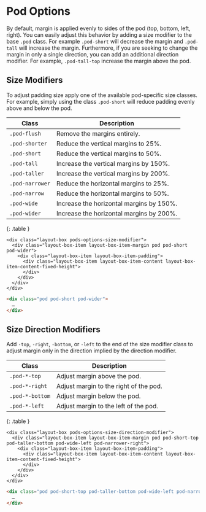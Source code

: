 # Pod Options

By default, margin is applied evenly to sides of the pod (top, bottom, left, right).  You can easily adjust this behavior by adding a size modifier to the base `.pod` class. For example `.pod-short` will decrease the margin and `.pod-tall` will increase the margin. Furthermore, if you are seeking to change the margin in only a single direction, you can add an additional direction modifier. For example, `.pod-tall-top` increase the margin above the pod.

## Size Modifiers

To adjust padding size apply one of the available pod-specific size classes.  For example, simply using the class `.pod-short` will reduce padding evenly above and below the pod.

| Class           | Description                              |
| --------------- | ---------------------------------------- |
| `.pod-flush`    | Remove the margins entirely.             |
| `.pod-shorter`  | Reduce the vertical margins to 25%.      |
| `.pod-short`    | Reduce the vertical margins to 50%.      |
| `.pod-tall`     | Increase the vertical margins by 150%.   |
| `.pod-taller`   | Increase the vertical margins by 200%.   |
| `.pod-narrower` | Reduce the horizontal margins to 25%.    |
| `.pod-narrow`   | Reduce the horizontal margins to 50%.    |
| `.pod-wide`     | Increase the horizontal margins by 150%. |
| `.pod-wider`    | Increase the horizontal margins by 200%. |
{: .table }

<div class="panel">

  <div class="panel-cell">

    <div class="layout-box pods-options-size-modifier">
      <div class="layout-box-item layout-box-item-margin pod pod-short pod-wider">
        <div class="layout-box-item layout-box-item-padding">
          <div class="layout-box-item layout-box-item-content layout-box-item-content-fixed-height">
          </div>
        </div>
      </div>
    </div>

  </div>

  <div class="panel-cell panel-cell-light panel-cell-code-block" markdown="1">

```html
<div class="pod pod-short pod-wider">
  …
</div>
```

  </div>

</div>

## Size Direction Modifiers

Add `-top`, `-right`, `-bottom`, or `-left` to the end of the size modifier class to adjust margin only in the direction implied by the direction modifier.

| Class           | Description                            |
| --------------- | -------------------------------------- |
| `.pod-*-top`    | Adjust margin above the pod.           |
| `.pod-*-right`  | Adjust margin to the right of the pod. |
| `.pod-*-bottom` | Adjust margin below the pod.           |
| `.pod-*-left`   | Adjust margin to the left of the pod.  |
{: .table }

<div class="panel flush-bottom">

  <div class="panel-cell">

    <div class="layout-box pods-options-size-direction-modifier">
      <div class="layout-box-item layout-box-item-margin pod pod-short-top pod-taller-bottom pod-wide-left pod-narrower-right">
        <div class="layout-box-item layout-box-item-padding">
          <div class="layout-box-item layout-box-item-content layout-box-item-content-fixed-height">
          </div>
        </div>
      </div>
    </div>

  </div>

  <div class="panel-cell panel-cell-light panel-cell-code-block" markdown="1">

```html
<div class="pod pod-short-top pod-taller-bottom pod-wide-left pod-narrower-right">
  …
</div>
```

  </div>

</div>
